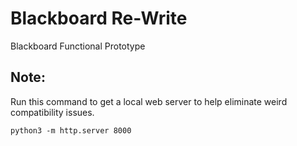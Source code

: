 # Blackboard Re-Write
Blackboard Functional Prototype

## Note:
Run this command to get a local web server to help eliminate weird compatibility issues.

`python3 -m http.server 8000`
